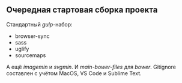 
## Очередная стартовая сборка проекта

Стандартный *gulp*-набор:
- browser-sync
- sass
- uglify
- sourcemaps

А ещё *imagemin* и *svgmin*. И *main-bower-files* для *bower*.
Gitignore составлен c учётом MacOS, VS Code и Sublime Text.